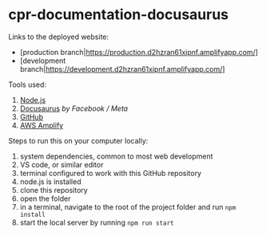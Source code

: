 # cpr-documentation-docusaurus

Links to the deployed website:

- [production branch|https://production.d2hzran61xipnf.amplifyapp.com/]
- [development branch|https://development.d2hzran61xipnf.amplifyapp.com/]

Tools used:

1. [Node.js](https://nodejs.org/en/)
2. [Docusaurus](https://docusaurus.io/) *by Facebook / Meta*
3. [GitHub](https://github.com/)
4. [AWS Amplify](https://vercel.com/)

Steps to run this on your computer locally:

1. system dependencies, common to most web development
  1. VS code, or similar editor
  2. terminal configured to work with this GitHub repository
  3. node.js is installed
2. clone this repository
3. open the folder
4. in a terminal, navigate to the root of the project folder and run `npm install`
5. start the local server by running `npm run start`
